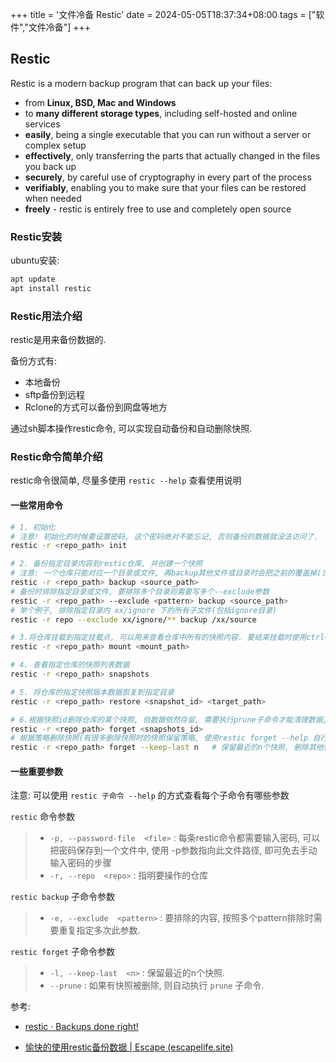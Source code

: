 +++
title = '文件冷备 Restic'
date = 2024-05-05T18:37:34+08:00
tags = ["软件","文件冷备"]
+++



## Restic

Restic is a modern backup program that can back up your files:

- from **Linux, BSD, Mac and Windows**
- to **many different storage types**, including self-hosted and online services
- **easily**, being a single executable that you can run without a server or complex setup
- **effectively**, only transferring the parts that actually changed in the files you back up
- **securely**, by careful use of cryptography in every part of the process
- **verifiably**, enabling you to make sure that your files can be restored when needed
- **freely** - restic is entirely free to use and completely open source



### Restic安装

ubuntu安装:

``` bash
apt update
apt install restic
```



### Restic用法介绍

restic是用来备份数据的.

备份方式有:

* 本地备份
* sftp备份到远程
* Rclone的方式可以备份到网盘等地方

通过sh脚本操作restic命令, 可以实现自动备份和自动删除快照.



### Restic命令简单介绍

restic命令很简单, 尽量多使用 `restic --help` 查看使用说明

#### 一些常用命令

``` bash
# 1. 初始化
# 注意! 初始化的时候要设置密码, 这个密码绝对不能忘记, 否则备份的数据就没法访问了.
restic -r <repo_path> init

# 2. 备份指定目录内容到restic仓库, 并创建一个快照
# 注意: 一个仓库只能对应一个目录或文件, 再backup其他文件或目录时会把之前的覆盖掉(当然了, 之前的快照还留着)
restic -r <repo_path> backup <source_path>
# 备份时排除指定目录或文件, 要排除多个目录则需要写多个--exclude参数
restic -r <repo_path> --exclude <pattern> backup <source_path>
# 举个例子, 排除指定目录内 xx/ignore 下的所有子文件(包括ignore目录)
restic -r repo --exclude xx/ignore/** backup /xx/source

# 3.将仓库挂载到指定挂载点, 可以用来查看仓库中所有的快照内容. 要结束挂载时使用ctrl+c强制结束即可.
restic -r <repo_path> mount <mount_path>

# 4. 查看指定仓库的快照列表数据
restic -r <repo_path> snapshots

# 5. 将仓库的指定快照版本数据恢复到指定目录
restic -r <repo_path> restore <snapshot_id> <target_path>

# 6.根据快照id删除仓库的某个快照, 但数据依然存留, 需要执行prune子命令才能清理数据, 或者给forget子命令加上--prune参数以制动执行prune
restic -r <repo_path> forget <snapshots_id>
# 根据策略删除快照(有很多删除快照时的快照保留策略, 使用restic forget --help 自行查看)
restic -r <repo_path> forget --keep-last n   # 保留最近的n个快照, 删除其他快照
```



#### 一些重要参数

注意: 可以使用 `restic 子命令 --help` 的方式查看每个子命令有哪些参数

`restic` 命令参数

> * `-p, --password-file  <file>` : 每条restic命令都需要输入密码, 可以把密码保存到一个文件中, 使用 -p参数指向此文件路径, 即可免去手动输入密码的步骤
> * `-r, --repo  <repo>` : 指明要操作的仓库



`restic backup` 子命令参数

> * `-e, --exclude  <pattern>` : 要排除的内容, 按照多个pattern排除时需要重复指定多次此参数.



`restic forget` 子命令参数

> * `-l, --keep-last  <n>` : 保留最近的n个快照.
> * `--prune` : 如果有快照被删除, 则自动执行 `prune` 子命令.





参考:

* [restic · Backups done right!](https://restic.net/)

* [愉快的使用restic备份数据 | Escape (escapelife.site)](https://www.escapelife.site/posts/912084a4.html#toc-heading-4)

